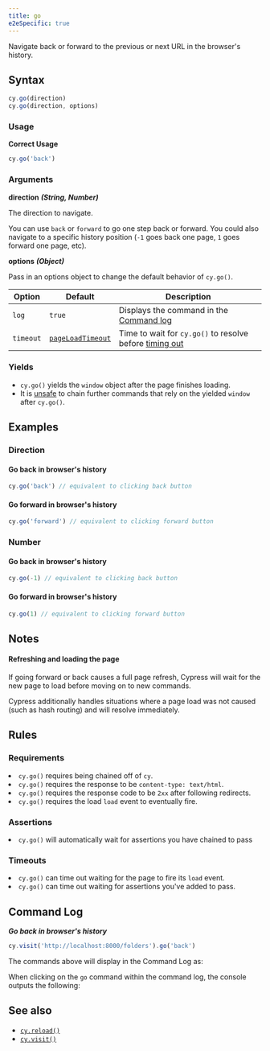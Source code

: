```yaml
---
title: go
e2eSpecific: true
---
```


Navigate back or forward to the previous or next URL in the browser's history.

## Syntax

```javascript
cy.go(direction)
cy.go(direction, options)
```

### Usage

**<Icon name="check-circle" color="green"></Icon> Correct Usage**

```javascript
cy.go('back')
```

### Arguments

**<Icon name="angle-right"></Icon> direction** **_(String, Number)_**

The direction to navigate.

You can use `back` or `forward` to go one step back or forward. You could also
navigate to a specific history position (`-1` goes back one page, `1` goes
forward one page, etc).

**<Icon name="angle-right"></Icon> options** **_(Object)_**

Pass in an options object to change the default behavior of `cy.go()`.

| Option    | Default                                                        | Description                                                                              |
| --------- | -------------------------------------------------------------- | ---------------------------------------------------------------------------------------- |
| `log`     | `true`                                                         | Displays the command in the [Command log](/guides/core-concepts/cypress-app#Command-Log) |
| `timeout` | [`pageLoadTimeout`](/guides/references/configuration#Timeouts) | Time to wait for `cy.go()` to resolve before [timing out](#Timeouts)                     |

### Yields [<Icon name="question-circle"/>](/guides/core-concepts/introduction-to-cypress#Subject-Management)

- `cy.go()` yields the `window` object after the page finishes loading.
- It is [unsafe](/guides/retry-ability#Only-Queries-are-retried) to chain
  further commands that rely on the yielded `window` after `cy.go()`.

## Examples

### Direction

#### Go back in browser's history

```javascript
cy.go('back') // equivalent to clicking back button
```

#### Go forward in browser's history

```javascript
cy.go('forward') // equivalent to clicking forward button
```

### Number

#### Go back in browser's history

```javascript
cy.go(-1) // equivalent to clicking back button
```

#### Go forward in browser's history

```javascript
cy.go(1) // equivalent to clicking forward button
```

## Notes

#### Refreshing and loading the page

If going forward or back causes a full page refresh, Cypress will wait for the
new page to load before moving on to new commands.

Cypress additionally handles situations where a page load was not caused (such
as hash routing) and will resolve immediately.

## Rules

### Requirements [<Icon name="question-circle"/>](/guides/core-concepts/introduction-to-cypress#Chains-of-Commands)

<List><li>`cy.go()` requires being chained off of `cy`.</li><li>`cy.go()`
requires the response to be `content-type: text/html`.</li><li>`cy.go()`
requires the response code to be `2xx` after following
redirects.</li><li>`cy.go()` requires the load `load` event to eventually
fire.</li></List>

### Assertions [<Icon name="question-circle"/>](/guides/core-concepts/introduction-to-cypress#Assertions)

<List><li>`cy.go()` will automatically wait for assertions you have chained to
pass</li></List>

### Timeouts [<Icon name="question-circle"/>](/guides/core-concepts/introduction-to-cypress#Timeouts)

<List><li>`cy.go()` can time out waiting for the page to fire its `load`
event.</li><li>`cy.go()` can time out waiting for assertions you've added to
pass.</li></List>

## Command Log

**_Go back in browser's history_**

```javascript
cy.visit('http://localhost:8000/folders').go('back')
```

The commands above will display in the Command Log as:

<DocsImage src="/img/api/go/test-showing-go-back-browser-button.png" alt="Command Log go" ></DocsImage>

When clicking on the `go` command within the command log, the console outputs
the following:

<DocsImage src="/img/api/go/window-is-logged-when-go-back-in-browser-history.png" alt="console Log go" ></DocsImage>

## See also

- [`cy.reload()`](/api/commands/reload)
- [`cy.visit()`](/api/commands/visit)
